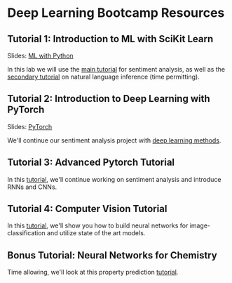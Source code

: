 # Deep Learning Bootcamp Resources

## Tutorial 1: Introduction to ML with SciKit Learn
Slides: [ML with Python](ML_in_Python.pdf)

In this lab we will use the [main tutorial](Introduction_to_Python_and_Sklearn.ipynb) for sentiment analysis, as well as the [secondary tutorial](NLI_Exercise.ipynb) on natural language inference (time permitting). 


## Tutorial 2: Introduction to Deep Learning with PyTorch
Slides: [PyTorch](PyTorch.pdf)

We'll continue our sentiment analysis project with [deep learning methods](deeplearning_intro.ipynb).

## Tutorial 3: Advanced Pytorch Tutorial
In this [tutorial](https://colab.research.google.com/drive/1B2EGhKm6z2bz9F4MzItgUV5peAX2ztsQ), we'll continue working on sentiment analysis and introduce RNNs and CNNs. 

## Tutorial 4: Computer Vision Tutorial
In this [tutorial](https://colab.research.google.com/drive/148Fs9g2MJ85uBk3nrG1qa2YVZ68BnP5L), we'll show you how to build neural networks for image-classification and utilize state of the art models.

## Bonus Tutorial: Neural Networks for Chemistry
Time allowing, we'll look at this property prediction [tutorial](https://colab.research.google.com/drive/16wIITY3AUC-k8gTVYjMqltKX8XSBCVQI).
